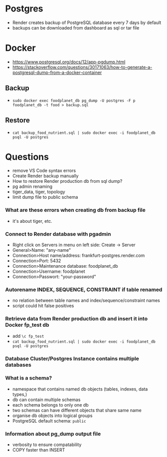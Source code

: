 # Postgres

- Render creates backup of PostgreSQL database every 7 days by default
- backups can be downloaded from dashboard as sql or tar file

# Docker
- https://www.postgresql.org/docs/12/app-pgdump.html
- https://stackoverflow.com/questions/30171063/how-to-generate-a-postgresql-dump-from-a-docker-container

## Backup
- `sudo docker exec foodplanet_db pg_dump -U postgres -F p foodplanet_db -t food > backup.sql`

## Restore
- `cat backup_food_nutrient.sql | sudo docker exec -i foodplanet_db psql -U postgres`

# Questions
- remove VS Code syntax errors
- Create Render backup manually
- How to restore Render production db from sql dump?
- pg admin renaming
- tiger_data, tiger, topology
- limit dump file to public schema

### What are these errors when creating db from backup file
- it's about tiger, etc.

### Connect to Render database with pgadmin
- Right click on Servers in menu on left side: Create -> Server
- General>Name: "any-name"
- Connection>Host name/address: frankfurt-postgres.render.com
- Connection>Port: 5432
- Connection>Maintenance database: foodplanet_db
- Connection>Username: foodplanet
- Connection>Passwort: "your-password"

### Autorename INDEX, SEQUENCE, CONSTRAINT if table renamed
- no relation between table names and index/sequence/constraint names
- script could hit false positives

### Retrieve data from Render production db and insert it into Docker fp_test db
- add `\c fp_test`
- `cat backup_food_nutrient.sql | sudo docker exec -i foodplanet_db psql -U postgres`

### Database Cluster/Postgres Instance contains multiple databases

### What is a schema?
- namespace that contains named db objects (tables, indexes, data types,)
- db can contain multiple schemas
- each schema belongs to only one db
- two schemas can have different objects that share same name
- organise db objects into logical groups
- PostgreSQL default schema: `public`

### Information about pg_dump output file
- verbosity to ensure compatability
- COPY faster than INSERT